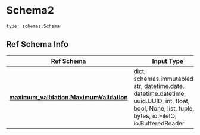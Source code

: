# Schema2
```
type: schemas.Schema
```

## Ref Schema Info
Ref Schema | Input Type | Output Type
---------- | ---------- | -----------
[**maximum_validation.MaximumValidation**](../../../../../../../../components/schema/maximum_validation.md) | dict, schemas.immutabledict, str, datetime.date, datetime.datetime, uuid.UUID, int, float, bool, None, list, tuple, bytes, io.FileIO, io.BufferedReader | schemas.immutabledict, str, float, int, bool, None, tuple, bytes, io.FileIO
